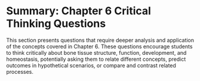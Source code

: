 # Summary: Chapter 6 Critical Thinking Questions

This section presents questions that require deeper analysis and application of the concepts covered in Chapter 6. These questions encourage students to think critically about bone tissue structure, function, development, and homeostasis, potentially asking them to relate different concepts, predict outcomes in hypothetical scenarios, or compare and contrast related processes.
